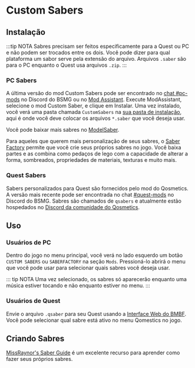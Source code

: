 # Custom Sabers

## Instalação
:::tip NOTA Sabres precisam ser feitos especificamente para a Quest ou PC e não podem ser trocados entre os dois. Você pode dizer para qual plataforma um sabor serve pela extensão do arquivo. Arquivos `.saber` são para o PC enquanto o Quest usa arquivos `.zip`. :::

### PC Sabers
A última versão do mod Custom Sabers pode ser encontrado no [chat #pc-mods](https://discord.gg/beatsabermods) no Discord do BSMG ou no [Mod Assistant](https://github.com/Assistant/ModAssistant). Execute ModAssistant, selecione o mod Custom Saber, e clique em Instalar. Uma vez instalado, você verá uma pasta chamada `CustomSabers` na [sua pasta de instalação](/faq/install-folder.md), aqui é onde você deve colocar os arquivos `*.saber` que você deseja usar.

Você pode baixar mais sabres no [ModelSaber](https://modelsaber.com/Sabers/).

Para aqueles que querem mais personalização de seus sabres, o [Saber Factory](https://github.com/ToniMacaroni/SaberFactory#readme) permite que você crie seus próprios sabres no jogo. Você baixa partes e as combina como pedaços de lego com a capacidade de alterar a forma, sombreados, propriedades de materiais, texturas e muito mais.

### Quest Sabers
Sabers personalizados para Quest são fornecidos pelo mod do Qosmetics. A versão mais recente pode ser encontrada no chat [#quest-mods](https://discord.gg/beatsabermods) no Discord do BSMG. Sabres são chamados de `qsabers` e atualmente estão hospedados no [Discord da comunidade do Qosmetics](https://discord.gg/qosmetics).

## Uso

### Usuários de PC
Dentro do jogo no menu principal, você verá no lado esquerdo um botão `CUSTOM SABERS` ou `SABERFACTORY` na seção `Mods`. Pressioná-lo abrirá o menu que você pode usar para selecionar quais sabres você deseja usar.

::: tip NOTA Uma vez selecionado, os sabres só aparecerão enquanto uma música estiver tocando e não enquanto estiver no menu. :::

### Usuários de Quest
Envie o arquivo `.qsaber` para seu Quest usando a [Interface Web do BMBF](/quest-modding.md#installing-mods). Você pode selecionar qual sabre está ativo no menu Qomestics no jogo.

## Criando Sabres
[MissRaynor's Saber Guide](./sabers-guide.md) é um excelente recurso para aprender como fazer seus próprios sabres.
